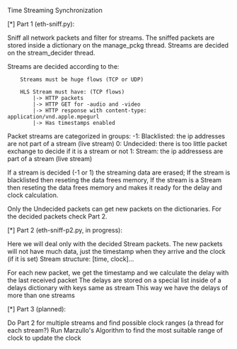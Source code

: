 Time Streaming Synchronization

[*] Part 1 (eth-sniff.py):

Sniff all network packets and filter for streams.
The sniffed packets are stored inside a dictionary on the manage_pckg thread.
Streams are decided on the stream_decider thread.

Streams are decided according to the:
		
		Streams must be huge flows (TCP or UDP)

        HLS Stream must have: (TCP flows)
            |-> HTTP packets
            |-> HTTP GET for -audio and -video
            |-> HTTP response with content-type: application/vnd.apple.mpegurl
            |-> Has timestamps enabled

Packet streams are categorized in groups:
	-1: Blacklisted: the ip addresses are not part of a stream (live stream)
	 0: Undecided: there is too little packet exchange to decide if it is a stream or not
	 1: Stream: the ip addressess are part of a stream (live stream)

If a stream is decided (-1 or 1) the streaming data are erased; 
If the stream is blacklisted then reseting the data frees memory,
If the stream is a Stream then reseting the data frees memory and makes it ready for the delay and clock calculation.

Only the Undecided packets can get new packets on the dictionaries. For the decided packets check Part 2.
	
	
[*] Part 2 (eth-sniff-p2.py, in progress):

Here we will deal only with the decided Stream packets.
The new packets will not have much data, just the timestamp when they arrive and the clock (if it is set)
Stream structure:
	[time,  clock]...
	
For each new packet, we get the timestamp and we calculate the delay with the last received packet 
The delays are stored on a special list inside of a delays dictionary with keys same as stream
This way we have the delays of more than one streams
	
	
[*] Part 3 (planned):

Do Part 2 for multiple streams and find possible clock ranges (a thread for each stream?)
Run Marzullo's Algorithm to find the most suitable range of clock to update the clock

